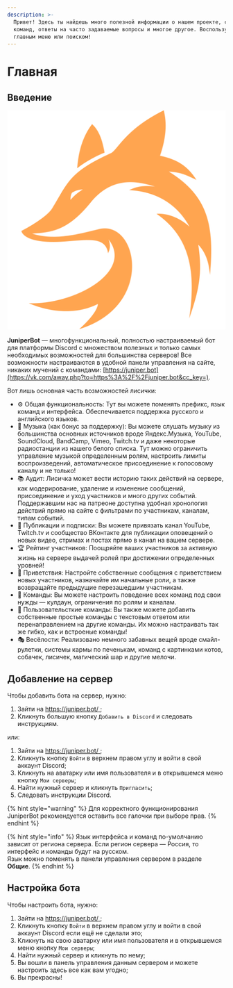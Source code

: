 ```yaml
---
description: >-
  Привет! Здесь ты найдешь много полезной информации о нашем проекте, списки
  команд, ответы на часто задаваемые вопросы и многое другое. Воспользуйся
  главным меню или поиском!
---
```


# Главная

## Введение

![](.gitbook/assets/68747470733a2f2f6a756e697065722e626f742f7374617469632f696d672f69636f6e5f3531322e706e67.png)

**JuniperBot** — многофункциональный, полностью настраиваемый бот для платформы Discord с множеством полезных и только самых необходимых возможностей для большинства серверов! Все возможности настраиваются в удобной панели управления на сайте, никаких мучений с командами: [https://juniper.bot](https://vk.com/away.php?to=https%3A%2F%2Fjuniper.bot&cc_key=).

Вот лишь основная часть возможностей лисички:

* ⚙️ Общая функциональность: Тут вы можете поменять префикс, язык команд и интерфейса. Обеспечивается поддержка русского и английского языков. 
* 🎵 Музыка \(как бонус за поддержку\): Вы можете слушать музыку из большинства основных источников вроде Яндекс.Музыка, YouTube, SoundCloud, BandCamp, Vimeo, Twitch.tv и даже некоторые радиостанции из нашего белого списка. Тут можно ограничить управление музыкой определенным ролям, настроить лимиты воспроизведений, автоматическое присоединение к голосовому каналу и не только! 
* 📚 Аудит: Лисичка может вести историю таких действий на сервере, как модерирование, удаление и изменение сообщений, присоединение и уход участников и много других событий. Поддержавшим нас на патреоне доступна удобная хронология действий прямо на сайте с фильтрами по участникам, каналам, типам событий. 
* 📢 Публикации и подписки: Вы можете привязать канал YouTube, Twitch.tv и сообщество ВКонтакте для публикации оповещений о новых видео, стримах и постах прямо в канал на вашем сервере. 
* 🏆 Рейтинг участников: Поощряйте ваших участников за активную жизнь на сервере выдачей ролей при достижении определенных уровней! 
* 👋 Приветствия: Настройте собственные сообщения с приветствием новых участников, назначайте им начальные роли, а также возвращайте предыдущие перезашедшим участникам. 
* 💬 Команды: Вы можете настроить поведение всех команд под свои нужды — кулдаун, ограничения по ролям и каналам. 
* 📝 Пользовательсткие команды: Вы также можете добавить собственные простые команды с текстовым ответом или перенаправлением на другие команды. Их можно настраивать так же гибко, как и встроеные команды! 
* 🎭 Весёлости: Реализовано немного забавных вещей вроде смайл-рулетки, системы кармы по печенькам, команд с картинками котов, собачек, лисичек, магический шар и другие мелочи.

## Добавление на сервер

Чтобы добавить бота на сервер, нужно:

1. Зайти на [https://juniper.bot/ ](https://juniper.bot/);
2. Кликнуть большую кнопку `Добавить в Discord` и следовать инструкциям.

или:

1. Зайти на [https://juniper.bot/ ](https://juniper.bot/);
2. Кликнуть кнопку `Войти` в верхнем правом углу и войти в свой аккаунт Discord;
3. Кликнуть на аватарку или имя пользователя и в открывшемся меню кнопку `Мои серверы`;
4. Найти нужный сервер и кликнуть `Пригласить`;
5. Следовать инструкции Discord.

{% hint style="warning" %}
Для корректного функционирования JuniperBot рекомендуется оставить все галочки при выборе прав.
{% endhint %}

{% hint style="info" %}
Язык интерфейса и команд по-умолчанию зависит от региона сервера. Если регион сервера — Россия, то интерфейс и команды будут на русском.  
Язык можно поменять в панели управления сервером в разделе **Общие**.
{% endhint %}

## Настройка бота

Чтобы настроить бота, нужно:

1. Зайти на [https://juniper.bot/ ](https://juniper.bot/);
2. Кликнуть кнопку `Войти` в верхнем правом углу и войти в свой аккаунт Discord если ещё не сделали это;
3. Кликнуть на свою аватарку или имя пользователя и в открывшемся меню кнопку `Мои серверы`;
4. Найти нужный сервер и кликнуть по нему;
5. Вы вошли в панель управления данным сервером и можете настроить здесь все как вам угодно;
6. Вы прекрасны!

